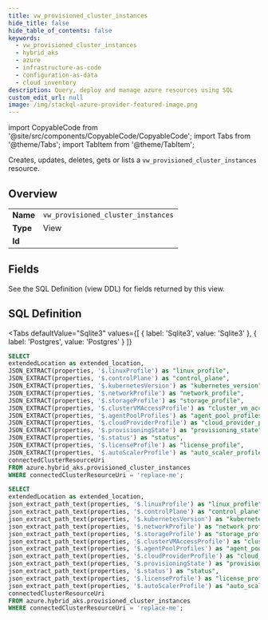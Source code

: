 ```yaml
--- 
title: vw_provisioned_cluster_instances
hide_title: false
hide_table_of_contents: false
keywords:
  - vw_provisioned_cluster_instances
  - hybrid_aks
  - azure
  - infrastructure-as-code
  - configuration-as-data
  - cloud inventory
description: Query, deploy and manage azure resources using SQL
custom_edit_url: null
image: /img/stackql-azure-provider-featured-image.png
---
```


import CopyableCode from '@site/src/components/CopyableCode/CopyableCode';
import Tabs from '@theme/Tabs';
import TabItem from '@theme/TabItem';

Creates, updates, deletes, gets or lists a <code>vw_provisioned_cluster_instances</code> resource.

## Overview
<table><tbody>
<tr><td><b>Name</b></td><td><code>vw_provisioned_cluster_instances</code></td></tr>
<tr><td><b>Type</b></td><td>View</td></tr>
<tr><td><b>Id</b></td><td><CopyableCode code="azure.hybrid_aks.vw_provisioned_cluster_instances" /></td></tr>
</tbody></table>

## Fields

See the SQL Definition (view DDL) for fields returned by this view.

## SQL Definition

<Tabs
defaultValue="Sqlite3"
values={[
{ label: 'Sqlite3', value: 'Sqlite3' },
{ label: 'Postgres', value: 'Postgres' }
]}
>
<TabItem value="Sqlite3">

```sql
SELECT
extendedLocation as extended_location,
JSON_EXTRACT(properties, '$.linuxProfile') as "linux_profile",
JSON_EXTRACT(properties, '$.controlPlane') as "control_plane",
JSON_EXTRACT(properties, '$.kubernetesVersion') as "kubernetes_version",
JSON_EXTRACT(properties, '$.networkProfile') as "network_profile",
JSON_EXTRACT(properties, '$.storageProfile') as "storage_profile",
JSON_EXTRACT(properties, '$.clusterVMAccessProfile') as "cluster_vm_access_profile",
JSON_EXTRACT(properties, '$.agentPoolProfiles') as "agent_pool_profiles",
JSON_EXTRACT(properties, '$.cloudProviderProfile') as "cloud_provider_profile",
JSON_EXTRACT(properties, '$.provisioningState') as "provisioning_state",
JSON_EXTRACT(properties, '$.status') as "status",
JSON_EXTRACT(properties, '$.licenseProfile') as "license_profile",
JSON_EXTRACT(properties, '$.autoScalerProfile') as "auto_scaler_profile",
connectedClusterResourceUri
FROM azure.hybrid_aks.provisioned_cluster_instances
WHERE connectedClusterResourceUri = 'replace-me';
```

</TabItem>
<TabItem value="Postgres">

```sql
SELECT
extendedLocation as extended_location,
json_extract_path_text(properties, '$.linuxProfile') as "linux_profile",
json_extract_path_text(properties, '$.controlPlane') as "control_plane",
json_extract_path_text(properties, '$.kubernetesVersion') as "kubernetes_version",
json_extract_path_text(properties, '$.networkProfile') as "network_profile",
json_extract_path_text(properties, '$.storageProfile') as "storage_profile",
json_extract_path_text(properties, '$.clusterVMAccessProfile') as "cluster_vm_access_profile",
json_extract_path_text(properties, '$.agentPoolProfiles') as "agent_pool_profiles",
json_extract_path_text(properties, '$.cloudProviderProfile') as "cloud_provider_profile",
json_extract_path_text(properties, '$.provisioningState') as "provisioning_state",
json_extract_path_text(properties, '$.status') as "status",
json_extract_path_text(properties, '$.licenseProfile') as "license_profile",
json_extract_path_text(properties, '$.autoScalerProfile') as "auto_scaler_profile",
connectedClusterResourceUri
FROM azure.hybrid_aks.provisioned_cluster_instances
WHERE connectedClusterResourceUri = 'replace-me';
```

</TabItem>
</Tabs>
